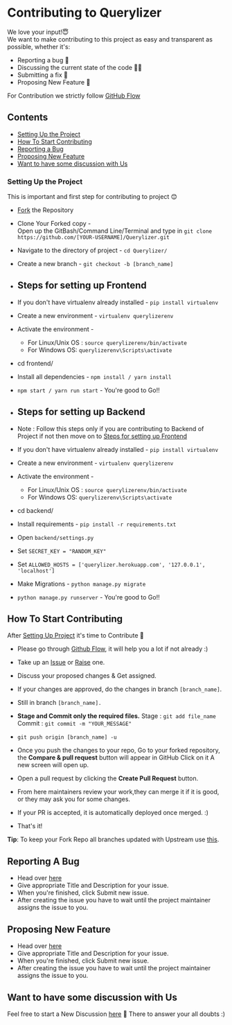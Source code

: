 # Contributing to Querylizer

We love your input!😇<br>
We want to make contributing to this project as easy and transparent as possible, whether it's:

- Reporting a bug 🐞
- Discussing the current state of the code 🧑‍💻
- Submitting a fix 🔧
- Proposing New Feature 🚀

For Contribution we strictly follow [GitHub Flow](https://guides.github.com/introduction/flow/)

## Contents

- [Setting Up the Project](#setting-up-the-project)
- [How To Start Contributing](#how-to-start-contributing)
- [Reporting a Bug](#reporting-a-bug)
- [Proposing New Feature](#proposing-new-feature)
- [Want to have some discussion with Us](#want-to-have-some-discussion-with-us)

### Setting Up the Project

This is important and first step for contributing to project 😊

- [Fork](https://docs.github.com/en/github/getting-started-with-github/fork-a-repo#fork-an-example-repository) the Repository
- Clone Your Forked copy -<br>
  Open up the GitBash/Command Line/Terminal and type in
  `git clone https://github.com/[YOUR-USERNAME]/Querylizer.git`

- Navigate to the directory of project -
  `cd Querylizer/`

- Create a new branch -
  `git checkout -b [branch_name]`
- ## Steps for setting up Frontend
- If you don't have virtualenv already installed -
  `pip install virtualenv`

- Create a new environment -
  `virtualenv querylizerenv`

- Activate the environment -

  - For Linux/Unix OS : `source querylizerenv/bin/activate`
  - For Windows OS: `querylizerenv\Scripts\activate`

- cd frontend/

- Install all dependencies -
  `npm install / yarn install`
- `npm start / yarn run start` - You're good to Go!!

- ## Steps for setting up Backend
- Note : Follow this steps only if you are contributing to Backend of Project if not then move on to [Steps for setting up Frontend](#user-content-steps-for-setting-up-frontend)
- If you don't have virtualenv already installed -
  `pip install virtualenv`

- Create a new environment -
  `virtualenv querylizerenv`

- Activate the environment -

  - For Linux/Unix OS : `source querylizerenv/bin/activate`
  - For Windows OS: `querylizerenv\Scripts\activate`

- cd backend/

- Install requirements -
  `pip install -r requirements.txt`

- Open `backend/settings.py`

- Set `SECRET_KEY = "RANDOM_KEY"`

- Set `ALLOWED_HOSTS = ['querylizer.herokuapp.com', '127.0.0.1', 'localhost']`

- Make Migrations -
  `python manage.py migrate`

- `python manage.py runserver` - You're good to Go!!

## How To Start Contributing

After [Setting Up Project](#user-content-setting-up-the-project) it's time to Contribute 🥰

- Please go through [Github Flow](https://guides.github.com/introduction/flow/), it will help you a lot if not already :)

- Take up an [Issue](https://github.com/kothariji/Querylizer/issues) or [Raise](https://github.com/kothariji/Querylizer/issues/new/choose) one.

- Discuss your proposed changes & Get assigned.

- If your changes are approved, do the changes in branch `[branch_name]`.

- Still in branch `[branch_name].`

- **Stage and Commit only the required files.**
  Stage : `git add file_name`
  Commit : `git commit -m "YOUR_MESSAGE"`
- `git push origin [branch_name] -u`

- Once you push the changes to your repo, Go to your forked repository, the **Compare & pull request** button will appear in GitHub Click on it A new screen will open up.

- Open a pull request by clicking the **Create Pull Request** button.

- From here maintainers review your work,they can merge it if it is good, or they may ask you for some changes.

- If your PR is accepted, it is automatically deployed once merged. :)

- That's it!

**Tip**: To keep your Fork Repo all branches updated with Upstream use [this](https://upriver.github.io/).

## Reporting A Bug

- Head over [here](https://github.com/kothariji/Querylizer/issues/new?assignees=&labels=type%3Abug&template=bug_report.md&title=)
- Give appropriate Title and Description for your issue.
- When you're finished, click Submit new issue.
- After creating the issue you have to wait until the project maintainer assigns the issue to you.

## Proposing New Feature

- Head over [here](https://github.com/kothariji/Querylizer/issues/new?assignees=&labels=&template=feature_request.md&title=)
- Give appropriate Title and Description for your issue.
- When you're finished, click Submit new issue.
- After creating the issue you have to wait until the project maintainer assigns the issue to you.

## Want to have some discussion with Us

Feel free to start a New Discussion [here](https://github.com/kothariji/Querylizer/discussions) 🤗
There to answer your all doubts :)
